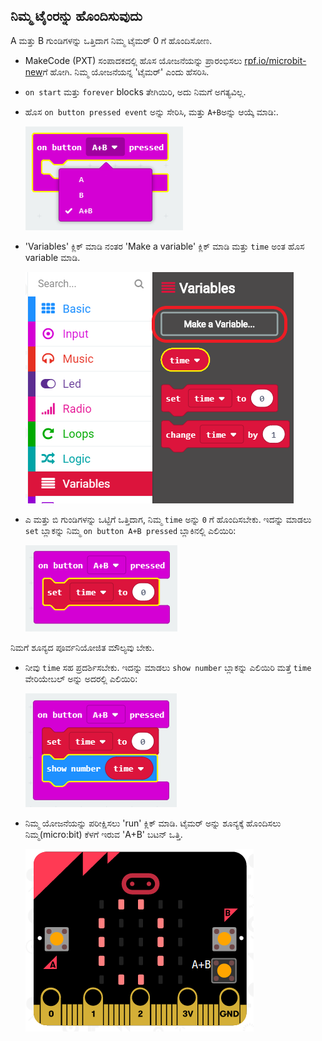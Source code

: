 ## ನಿಮ್ಮ ಟೈಂರನ್ನು ಹೊಂದಿಸುವುದು

A ಮತ್ತು B ಗುಂಡಿಗಳನ್ನು ಒತ್ತಿದಾಗ ನಿಮ್ಮ ಟೈಮರ್ 0 ಗೆ ಹೊಂದಿಸೋಣ.

+ MakeCode (PXT) ಸಂಪಾದಕದಲ್ಲಿ ಹೊಸ ಯೋಜನೆಯನ್ನು ಪ್ರಾರಂಭಿಸಲು <a href="http://rpf.io/microbit-new" target="_blank">rpf.io/microbit-new</a>ಗೆ ಹೋಗಿ. ನಿಮ್ಮ ಯೋಜನೆಯನ್ನ 'ಟೈಮರ್' ಎಂದು ಹೆಸರಿಸಿ.

+ `on start` ಮತ್ತು `forever` blocks ತೇಗಿಯಿರಿ, ಅದು ನಿಮಗೆ ಅಗತ್ಯವಿಲ್ಲ.

+ ಹೊಸ `on button pressed event` ಅನ್ನು ಸೇರಿಸಿ, ಮತ್ತು `A+B`ಅನ್ನು ಆಯ್ಕೆ ಮಾಡಿ:.
    
    ![screenshot](images/clock-a-b.png)

+ 'Variables' ಕ್ಲಿಕ್ ಮಾಡಿ ನಂತರ 'Make a variable' ಕ್ಲಿಕ್ ಮಾಡಿ ಮತ್ತು `time` ಅಂತ ಹೊಸ variable ಮಾಡಿ.
    
    ![screenshot](images/clock-var-time.png)

+ ಎ ಮತ್ತು ಬಿ ಗುಂಡಿಗಳನ್ನು ಒಟ್ಟಿಗೆ ಒತ್ತಿದಾಗ, ನಿಮ್ಮ `time` ಅನ್ನು `0` ಗೆ ಹೊಂದಿಸಬೇಕು. ಇದನ್ನು ಮಾಡಲು `set` ಬ್ಲಾಕನ್ನು ನಿಮ್ಮ `on button A+B pressed` ಬ್ಲಾಕಿನಲ್ಲಿ ಎಲಿಯಿರಿ:
    
    ![screenshot](images/clock-reset-1.png)

ನಿಮಗೆ ಶೂನ್ಯದ ಪೂರ್ವನಿಯೋಜಿತ ಮೌಲ್ಯವು ಬೇಕು.

+ ನೀವು `time` ಸಹ ಪ್ರದರ್ಶಿಸಬೇಕು. ಇದನ್ನು ಮಾಡಲು `show number` ಬ್ಲಾಕನ್ನು ಎಲಿಯಿರಿ ಮತ್ತೆ `time` ವೇರಿಯೇಬಲ್ ಅನ್ನು ಅದರಲ್ಲಿ ಎಲಿಯಿರಿ:
    
    ![screenshot](images/clock-reset-show.png)

+ ನಿಮ್ಮ ಯೋಜನೆಯನ್ನು ಪರೀಕ್ಷಿಸಲು 'run' ಕ್ಲಿಕ್ ಮಾಡಿ. ಟೈಮರ್ ಅನ್ನು ಶೂನ್ಯಕ್ಕೆ ಹೊಂದಿಸಲು ನಿಮ್ಮ(micro:bit) ಕೆಳಗೆ ಇರುವ 'A+B' ಬಟನ್ ಒತ್ತಿ.
    
    ![screenshot](images/clock-test-reset.png)